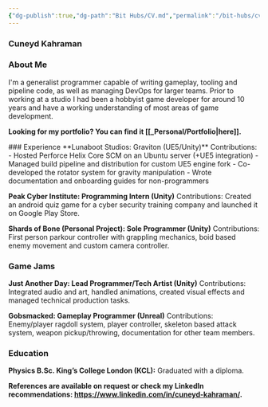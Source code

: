 ```yaml
---
{"dg-publish":true,"dg-path":"Bit Hubs/CV.md","permalink":"/bit-hubs/cv/","hide":true,"hideInGraph":true,"noteIcon":"1"}
---
```


### Cuneyd Kahraman

### About Me
I'm a generalist programmer capable of writing gameplay, tooling and pipeline code, as well as managing DevOps for larger teams. Prior to working at a studio I had been a hobbyist game developer for around 10 years and have a working understanding of most areas of game development.

**Looking for my portfolio? You can find it [[_Personal/Portfolio\|here]].**
<div class="page-break" style="page-break-before: always;"></div>
### Experience
**Lunaboot Studios: Graviton (UE5/Unity)**
Contributions:
- Hosted Perforce Helix Core SCM on an Ubuntu server (+UE5 integration)
- Managed build pipeline and distribution for custom UE5 engine fork
- Co-developed the rotator system for gravity manipulation
- Wrote documentation and onboarding guides for non-programmers

**Peak Cyber Institute: Programming Intern (Unity)**
Contributions: Created an android quiz game for a cyber security training company and launched it on Google Play Store.

**Shards of Bone (Personal Project): Sole Programmer (Unity)**
Contributions: First person parkour controller with grappling mechanics, boid based enemy movement and custom camera controller.
### Game Jams
**Just Another Day: Lead Programmer/Tech Artist (Unity)**
Contributions: Integrated audio and art, handled animations, created visual effects and managed technical production tasks.

**Gobsmacked: Gameplay Programmer (Unreal)**
Contributions: Enemy/player ragdoll system, player controller, skeleton based attack system, weapon pickup/throwing, documentation for other team members.
### Education
**Physics B.Sc. King’s College London (KCL):** 
Graduated with a diploma.

**References are available on request or check my LinkedIn recommendations: https://www.linkedin.com/in/cuneyd-kahraman/.**

